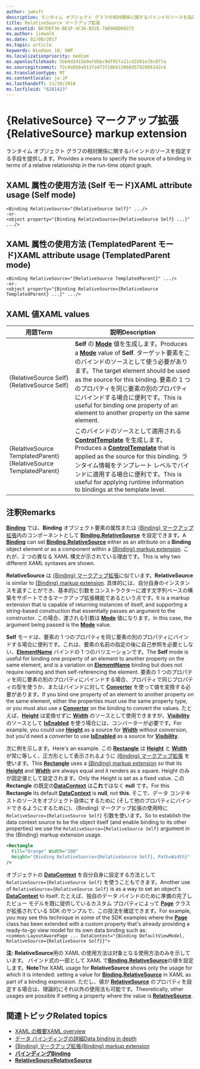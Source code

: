 ```yaml
---
author: jwmsft
description: ランタイム オブジェクト グラフの相対関係に関するバインドのソースを指定する手段を提供します。
title: RelativeSource マークアップ拡張
ms.assetid: B87DEF36-BE1F-4C16-B32E-7A896BD09272
ms.author: jimwalk
ms.date: 02/08/2017
ms.topic: article
keywords: Windows 10, UWP
ms.localizationpriority: medium
ms.openlocfilehash: 5bb9d241569afdbbc9df95fa11cd2261e78c077a
ms.sourcegitcommit: f2c9a050a9137a473f28b613968d5782866142c6
ms.translationtype: MT
ms.contentlocale: ja-JP
ms.lasthandoff: 11/10/2018
ms.locfileid: "6281423"
---
```

# <a name="relativesource-markup-extension"></a><span data-ttu-id="c81b8-104">{RelativeSource} マークアップ拡張</span><span class="sxs-lookup"><span data-stu-id="c81b8-104">{RelativeSource} markup extension</span></span>


<span data-ttu-id="c81b8-105">ランタイム オブジェクト グラフの相対関係に関するバインドのソースを指定する手段を提供します。</span><span class="sxs-lookup"><span data-stu-id="c81b8-105">Provides a means to specify the source of a binding in terms of a relative relationship in the run-time object graph.</span></span>

## <a name="xaml-attribute-usage-self-mode"></a><span data-ttu-id="c81b8-106">XAML 属性の使用方法 (Self モード)</span><span class="sxs-lookup"><span data-stu-id="c81b8-106">XAML attribute usage (Self mode)</span></span>

``` syntax
<Binding RelativeSource="{RelativeSource Self}" .../>
-or-
<object property="{Binding RelativeSource={RelativeSource Self} ...}" .../>
```

## <a name="xaml-attribute-usage-templatedparent-mode"></a><span data-ttu-id="c81b8-107">XAML 属性の使用方法 (TemplatedParent モード)</span><span class="sxs-lookup"><span data-stu-id="c81b8-107">XAML attribute usage (TemplatedParent mode)</span></span>

``` syntax
<Binding RelativeSource="{RelativeSource TemplatedParent}" .../>
-or-
<object property="{Binding RelativeSource={RelativeSource TemplatedParent} ...}" .../>
```

## <a name="xaml-values"></a><span data-ttu-id="c81b8-108">XAML 値</span><span class="sxs-lookup"><span data-stu-id="c81b8-108">XAML values</span></span>

| <span data-ttu-id="c81b8-109">用語</span><span class="sxs-lookup"><span data-stu-id="c81b8-109">Term</span></span> | <span data-ttu-id="c81b8-110">説明</span><span class="sxs-lookup"><span data-stu-id="c81b8-110">Description</span></span> |
|------|-------------|
| <span data-ttu-id="c81b8-111">{RelativeSource Self}</span><span class="sxs-lookup"><span data-stu-id="c81b8-111">{RelativeSource Self}</span></span> | <span data-ttu-id="c81b8-112"><strong>Self</strong> の [<strong>Mode</strong>](https://msdn.microsoft.com/library/windows/apps/br209915) 値を生成します。</span><span class="sxs-lookup"><span data-stu-id="c81b8-112">Produces a [<strong>Mode</strong>](https://msdn.microsoft.com/library/windows/apps/br209915) value of <strong>Self</strong>.</span></span> <span data-ttu-id="c81b8-113">ターゲット要素をこのバインドのソースとして使う必要があります。</span><span class="sxs-lookup"><span data-stu-id="c81b8-113">The target element should be used as the source for this binding.</span></span> <span data-ttu-id="c81b8-114">要素の 1 つのプロパティを同じ要素の別のプロパティにバインドする場合に便利です。</span><span class="sxs-lookup"><span data-stu-id="c81b8-114">This is useful for binding one property of an element to another property on the same element.</span></span> |
| <span data-ttu-id="c81b8-115">{RelativeSource TemplatedParent}</span><span class="sxs-lookup"><span data-stu-id="c81b8-115">{RelativeSource TemplatedParent}</span></span> | <span data-ttu-id="c81b8-116">このバインドのソースとして適用される [<strong>ControlTemplate</strong>](https://msdn.microsoft.com/library/windows/apps/br209391) を生成します。</span><span class="sxs-lookup"><span data-stu-id="c81b8-116">Produces a [<strong>ControlTemplate</strong>](https://msdn.microsoft.com/library/windows/apps/br209391) that is applied as the source for this binding.</span></span> <span data-ttu-id="c81b8-117">ランタイム情報をテンプレート レベルでバインドに適用する場合に便利です。</span><span class="sxs-lookup"><span data-stu-id="c81b8-117">This is useful for applying runtime information to bindings at the template level.</span></span> | 

## <a name="remarks"></a><span data-ttu-id="c81b8-118">注釈</span><span class="sxs-lookup"><span data-stu-id="c81b8-118">Remarks</span></span>

<span data-ttu-id="c81b8-119">[**Binding**](https://msdn.microsoft.com/library/windows/apps/br209820) では、**Binding** オブジェクト要素の属性または [{Binding} マークアップ拡張](binding-markup-extension.md)内のコンポーネントとして [**Binding.RelativeSource**](https://msdn.microsoft.com/library/windows/apps/br209831) を設定できます。</span><span class="sxs-lookup"><span data-stu-id="c81b8-119">A [**Binding**](https://msdn.microsoft.com/library/windows/apps/br209820) can set [**Binding.RelativeSource**](https://msdn.microsoft.com/library/windows/apps/br209831) either as an attribute on a **Binding** object element or as a component within a [{Binding} markup extension](binding-markup-extension.md).</span></span> <span data-ttu-id="c81b8-120">これが、2 つの異なる XAML 構文が示されている理由です。</span><span class="sxs-lookup"><span data-stu-id="c81b8-120">This is why two different XAML syntaxes are shown.</span></span>

<span data-ttu-id="c81b8-121">**RelativeSource** は [{Binding} マークアップ拡張](binding-markup-extension.md)に似ています。</span><span class="sxs-lookup"><span data-stu-id="c81b8-121">**RelativeSource** is similar to [{Binding} markup extension](binding-markup-extension.md).</span></span>  <span data-ttu-id="c81b8-122">具体的には、自分自身のインスタンスを返すことができ、基本的に引数をコンストラクターに渡す文字列ベースの構築をサポートできるマークアップ拡張機能であるという点です。</span><span class="sxs-lookup"><span data-stu-id="c81b8-122">It is a markup extension that is capable of returning instances of itself, and supporting a string-based construction that essentially passes an argument to the constructor.</span></span> <span data-ttu-id="c81b8-123">この場合、渡される引数は [**Mode**](https://msdn.microsoft.com/library/windows/apps/br209915) 値になります。</span><span class="sxs-lookup"><span data-stu-id="c81b8-123">In this case, the argument being passed is the [**Mode**](https://msdn.microsoft.com/library/windows/apps/br209915) value.</span></span>

<span data-ttu-id="c81b8-124">**Self** モードは、要素の 1 つのプロパティを同じ要素の別のプロパティにバインドする場合に便利です。これは、要素の名前の指定の後に自己参照を必要としない、[**ElementName**](https://msdn.microsoft.com/library/windows/apps/br209828) バインドの 1 つのバリエーションです。</span><span class="sxs-lookup"><span data-stu-id="c81b8-124">The **Self** mode is useful for binding one property of an element to another property on the same element, and is a variation on [**ElementName**](https://msdn.microsoft.com/library/windows/apps/br209828) binding but does not require naming and then self-referencing the element.</span></span> <span data-ttu-id="c81b8-125">要素の 1 つのプロパティを同じ要素の別のプロパティにバインドする場合、プロパティで同じプロパティの型を使うか、またはバインドに対して [**Converter**](https://msdn.microsoft.com/library/windows/apps/br209826) を使って値を変換する必要があります。</span><span class="sxs-lookup"><span data-stu-id="c81b8-125">If you bind one property of an element to another property on the same element, either the properties must use the same property type, or you must also use a [**Converter**](https://msdn.microsoft.com/library/windows/apps/br209826) on the binding to convert the values.</span></span> <span data-ttu-id="c81b8-126">たとえば、[**Height**](/uwp/api/Windows.UI.Xaml.FrameworkElement.Height) は変換せずに [**Width**](/uwp/api/Windows.UI.Xaml.FrameworkElement.Width) のソースとして使用できますが、[**Visibility**](https://msdn.microsoft.com/library/windows/apps/br209419) のソースとして [**IsEnabled**](https://msdn.microsoft.com/library/windows/apps/br209006) を使う場合には、コンバーターが必要です。</span><span class="sxs-lookup"><span data-stu-id="c81b8-126">For example, you could use [**Height**](/uwp/api/Windows.UI.Xaml.FrameworkElement.Height) as a source for [**Width**](/uwp/api/Windows.UI.Xaml.FrameworkElement.Width) without conversion, but you'd need a converter to use [**IsEnabled**](https://msdn.microsoft.com/library/windows/apps/br209419) as a source for [**Visibility**](https://msdn.microsoft.com/library/windows/apps/br209006).</span></span>

<span data-ttu-id="c81b8-127">次に例を示します。</span><span class="sxs-lookup"><span data-stu-id="c81b8-127">Here's an example.</span></span> <span data-ttu-id="c81b8-128">この [**Rectangle**](/uwp/api/Windows.UI.Xaml.Shapes.Rectangle) は [**Height**](/uwp/api/Windows.UI.Xaml.FrameworkElement.Height) と [**Width**](/uwp/api/Windows.UI.Xaml.FrameworkElement.Width) が常に等しく、正方形として表示されるように [{Binding} マークアップ拡張](binding-markup-extension.md) を使います。</span><span class="sxs-lookup"><span data-stu-id="c81b8-128">This [**Rectangle**](/uwp/api/Windows.UI.Xaml.Shapes.Rectangle) uses a [{Binding} markup extension](binding-markup-extension.md) so that its [**Height**](/uwp/api/Windows.UI.Xaml.FrameworkElement.Height) and [**Width**](/uwp/api/Windows.UI.Xaml.FrameworkElement.Width) are always equal and it renders as a square.</span></span> <span data-ttu-id="c81b8-129">Height のみが固定値として設定されます。</span><span class="sxs-lookup"><span data-stu-id="c81b8-129">Only the Height is set as a fixed value.</span></span> <span data-ttu-id="c81b8-130">この **Rectangle** の既定の[**DataContext**](https://msdn.microsoft.com/library/windows/apps/br208713) は**これ**ではなく **null** です。</span><span class="sxs-lookup"><span data-stu-id="c81b8-130">For this **Rectangle** its default [**DataContext**](https://msdn.microsoft.com/library/windows/apps/br208713) is **null**, not **this**.</span></span> <span data-ttu-id="c81b8-131">そこで、データ コンテキストのソースをオブジェクト自体にするために (そして他のプロパティにバインドできるようにするために)、{Binding} マークアップ拡張の使用時に `RelativeSource={RelativeSource Self}` 引数を使います。</span><span class="sxs-lookup"><span data-stu-id="c81b8-131">So to establish the data context source to be the object itself (and enable binding to its other properties) we use the `RelativeSource={RelativeSource Self}` argument in the {Binding} markup extension usage.</span></span>

```XML
<Rectangle
  Fill="Orange" Width="200"
  Height="{Binding RelativeSource={RelativeSource Self}, Path=Width}"
/>
```

<span data-ttu-id="c81b8-132">オブジェクトの [**DataContext**](https://msdn.microsoft.com/library/windows/apps/br208713) を自分自身に設定する方法として `RelativeSource={RelativeSource Self}` を使うこともできます。</span><span class="sxs-lookup"><span data-stu-id="c81b8-132">Another use of `RelativeSource={RelativeSource Self}` is as a way to set an object's [**DataContext**](https://msdn.microsoft.com/library/windows/apps/br208713) to itself.</span></span>  <span data-ttu-id="c81b8-133">たとえば、独自のデータ バインドのために準備の完了したビュー モデルを既に提供しているカスタム プロパティによって [**Page**](https://msdn.microsoft.com/library/windows/apps/br227503) クラスが拡張されている SDK のサンプルで、この技法を確認できます。</span><span class="sxs-lookup"><span data-stu-id="c81b8-133">For example, you may see this technique in some of the SDK examples where the [**Page**](https://msdn.microsoft.com/library/windows/apps/br227503) class has been extended with a custom property that's already providing a ready-to-go view model for its own data binding such as:</span></span> `<common:LayoutAwarePage ... DataContext="{Binding DefaultViewModel, RelativeSource={RelativeSource Self}}">`

<span data-ttu-id="c81b8-134">**注:** **RelativeSource**用の XAML の使用方法は対象となる使用方法のみを示しています。 バインド式の一部として XAML で[**Binding.RelativeSource**](https://msdn.microsoft.com/library/windows/apps/br209831)の値を設定します。</span><span class="sxs-lookup"><span data-stu-id="c81b8-134">**Note**The XAML usage for **RelativeSource** shows only the usage for which it is intended: setting a value for [**Binding.RelativeSource**](https://msdn.microsoft.com/library/windows/apps/br209831) in XAML as part of a binding expression.</span></span> <span data-ttu-id="c81b8-135">ただし、値が [**RelativeSource**](https://msdn.microsoft.com/library/windows/apps/br209913) のプロパティを設定する場合は、理論的にそれ以外の使用法も可能です。</span><span class="sxs-lookup"><span data-stu-id="c81b8-135">Theoretically, other usages are possible if setting a property where the value is [**RelativeSource**](https://msdn.microsoft.com/library/windows/apps/br209913).</span></span>

## <a name="related-topics"></a><span data-ttu-id="c81b8-136">関連トピック</span><span class="sxs-lookup"><span data-stu-id="c81b8-136">Related topics</span></span>

* [<span data-ttu-id="c81b8-137">XAML の概要</span><span class="sxs-lookup"><span data-stu-id="c81b8-137">XAML overview</span></span>](xaml-overview.md)
* [<span data-ttu-id="c81b8-138">データ バインディングの詳細</span><span class="sxs-lookup"><span data-stu-id="c81b8-138">Data binding in depth</span></span>](https://msdn.microsoft.com/library/windows/apps/mt210946)
* [<span data-ttu-id="c81b8-139">{Binding} マークアップ拡張</span><span class="sxs-lookup"><span data-stu-id="c81b8-139">{Binding} markup extension</span></span>](binding-markup-extension.md)
* [**<span data-ttu-id="c81b8-140">バインディング</span><span class="sxs-lookup"><span data-stu-id="c81b8-140">Binding</span></span>**](https://msdn.microsoft.com/library/windows/apps/br209820)
* [**<span data-ttu-id="c81b8-141">RelativeSource</span><span class="sxs-lookup"><span data-stu-id="c81b8-141">RelativeSource</span></span>**](https://msdn.microsoft.com/library/windows/apps/br209913)

